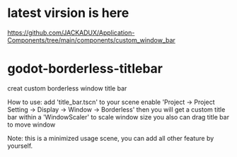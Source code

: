 
# latest virsion is here
https://github.com/JACKADUX/Application-Components/tree/main/components/custom_window_bar


# godot-borderless-titlebar
 
creat custom borderless window title bar

How to use:
	add 'title_bar.tscn' to your scene
	enable 'Project -> Project Setting -> Display -> Window -> Borderless'
	then you will get a custom title bar within a 'WindowScaler' to scale window size
	you also can drag title bar to move window

Note:
	this is a minimized usage scene, you can add all other feature by yourself.
